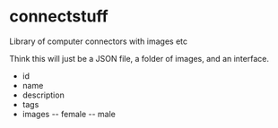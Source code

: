 # connectstuff
Library of computer connectors with images etc

Think this will just be a JSON file, a folder of images, and an interface.
- id
- name
- description
- tags
- images
-- female
-- male
